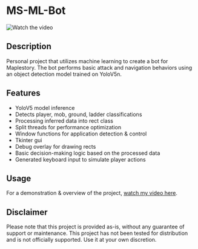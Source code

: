 # MS-ML-Bot
![Watch the video](https://img.youtube.com/vi/Nc58gaySf6s/0.jpg)

## Description
Personal project that utilizes machine learning to create a bot for Maplestory. 
The bot performs basic attack and navigation behaviors using an object detection model trained on YoloV5n.

## Features
- YoloV5 model inference
- Detects player, mob, ground, ladder classifications
- Processing inferred data into rect class
- Split threads for performance optimization
- Window functions for application detection & control
- Tkinter gui
- Debug overlay for drawing rects
- Basic decision-making logic based on the processed data
- Generated keyboard input to simulate player actions

## Usage
For a demonstration & overview of the project, [watch my video here](https://www.youtube.com/watch?v=Nc58gaySf6s).

## Disclaimer
Please note that this project is provided as-is, without any guarantee of support or maintenance. This project has not been tested for distribution and is not officially supported. Use it at your own discretion.
